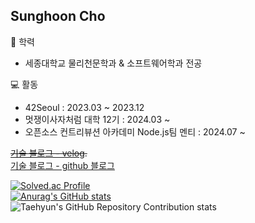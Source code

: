 ## Sunghoon Cho

🏫 학력
- 세종대학교 물리천문학과 & 소프트웨어학과 전공

💻 활동
- 42Seoul : 2023.03 ~ 2023.12
- 멋쟁이사자처럼 대학 12기 : 2024.03 ~
- 오픈소스 컨트리뷰션 아카데미 Node.js팀 멘티 : 2024.07 ~

~~[기술 블로그 - velog](https://velog.io/@sungpaks).~~\
[기술 블로그 - github 블로그](https://sungpaks.github.io)

[![Solved.ac Profile](http://mazassumnida.wtf/api/v2/generate_badge?boj=emforhs0315)](https://solved.ac/emforhs0315/)  
[![Anurag's GitHub stats](https://github-readme-stats.vercel.app/api?username=sungpaks)](https://github.com/sungpaks/github-readme-stats)  
![Taehyun's GitHub Repository Contribution stats](https://github-contributor-stats.vercel.app/api?username=sungpaks&limit=5&hide_contributor_rank=false)
<!--
** [![sungpaks's wakatime stats](https://github-readme-stats.vercel.app/api/wakatime?username=sungpaks)
-->
<!--
<div align=center><h1>📚 STACKS</h1></div>

<div align=center>
    <img src="https://img.shields.io/badge/java-007396?style=for-the-badge&logo=java&logoColor=white"> 
    <img src="https://img.shields.io/badge/c++-00599C?style=for-the-badge&logo=c%2B%2B&logoColor=white">
    <img src="https://img.shields.io/badge/C-A8B9CC?style=for-the-badge&logo=C&logoColor=white">
    <br>
    <img src="https://img.shields.io/badge/html5-E34F26?style=for-the-badge&logo=html5&logoColor=white"> 
    <img src="https://img.shields.io/badge/css-1572B6?style=for-the-badge&logo=css3&logoColor=white"> 
    <img src="https://img.shields.io/badge/javascript-F7DF1E?style=for-the-badge&logo=javascript&logoColor=black">
    <img src="https://img.shields.io/badge/React-61DAFB?style=for-the-badge&logo=React&logoColor=black">
    <br>
    <img src="https://img.shields.io/badge/mariaDB-003545?style=for-the-badge&logo=mariaDB&logoColor=white"> 
    <img src="https://img.shields.io/badge/mysql-4479A1?style=for-the-badge&logo=mysql&logoColor=white"> 
    <br>
    <img src="https://img.shields.io/badge/linux-FCC624?style=for-the-badge&logo=linux&logoColor=black"> 
    <br>
    <img src="https://img.shields.io/badge/github-181717?style=for-the-badge&logo=github&logoColor=white">
    <img src="https://img.shields.io/badge/git-F05032?style=for-the-badge&logo=git&logoColor=white">
  </div>
>

<!--
**sungpaks/sungpaks** is a ✨ _special_ ✨ repository because its `README.md` (this file) appears on your GitHub profile.

Here are some ideas to get you started:

- 🔭 I’m currently working on ...
- 🌱 I’m currently learning ...
- 👯 I’m looking to collaborate on ...
- 🤔 I’m looking for help with ...
- 💬 Ask me about ...
- 📫 How to reach me: ...
- 😄 Pronouns: ...
- ⚡ Fun fact: ...
-->
